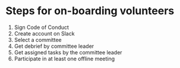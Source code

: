 # Steps for on-boarding volunteers

1. Sign Code of Conduct
1. Create account on Slack
1. Select a committee
1. Get debrief by committee leader
1. Get assigned tasks by the committee leader
1. Participate in at least one offline meeting